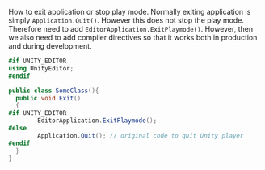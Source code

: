 How to exit application or stop play mode.  Normally exiting application is simply `Application.Quit()`.  However this does not stop the play mode. Therefore need to add `EditorApplication.ExitPlaymode()`. However, then we also need to add compiler directives so that it works both in production and during development.

```cs
#if UNITY_EDITOR
using UnityEditor;
#endif

public class SomeClass(){
  public void Exit()
  {
#if UNITY_EDITOR
        EditorApplication.ExitPlaymode();
#else
        Application.Quit(); // original code to quit Unity player
#endif
  }
}
```
